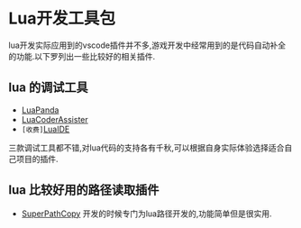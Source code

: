 # Lua开发工具包

lua开发实际应用到的vscode插件并不多,游戏开发中经常用到的是代码自动补全的功能.以下罗列出一些比较好的相关插件.

## lua 的调试工具
- [LuaPanda](https://marketplace.visualstudio.com/items?itemName=stuartwang.luapanda) 
- [LuaCoderAssister](https://marketplace.visualstudio.com/items?itemName=liwangqian.luacoderassist)
- `[收费]`[LuaIDE](https://marketplace.visualstudio.com/items?itemName=kangping.luaide) 

三款调试工具都不错,对lua代码的支持各有千秋,可以根据自身实际体验选择适合自己项目的插件.

## lua 比较好用的路径读取插件
- [SuperPathCopy](https://marketplace.visualstudio.com/items?itemName=jiumengdz.superpathcopy) 开发的时候专门为lua路径开发的,功能简单但是很实用.